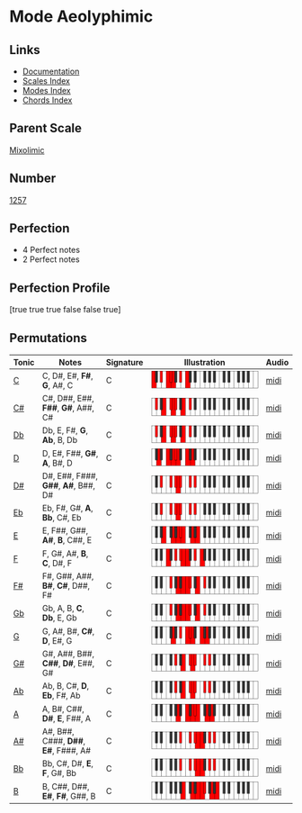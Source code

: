 # Mode Aeolyphimic

## Links

- [Documentation](index.md)
- [Scales Index](Scales.md)
- [Modes Index](Modes.md)
- [Chords Index](Chords.md)

## Parent Scale

[Mixolimic](ScaleMixolimic.md)

## Number

[1257](https://ianring.com/musictheory/scales/1257)

## Perfection

- 4 Perfect notes
- 2 Perfect notes

## Perfection Profile

[true true true false false true]

## Permutations

| Tonic | Notes | Signature | Illustration | Audio |
|-------|-------|-----------|--------------|-------|
| [C](ModeCNaturalAeolyphimic.md) | C, D#, E#, **F#**, **G**, A#, C | C | ![CNaturalAeolyphimic](ModeCNaturalAeolyphimic.png) | [midi](https://github.com/edipermadi/music/blob/main/docs/ModeCNaturalAeolyphimic.mid?raw=true) |
| [C#](ModeCSharpAeolyphimic.md) | C#, D##, E##, **F##**, **G#**, A##, C# | C | ![CSharpAeolyphimic](ModeCSharpAeolyphimic.png) | [midi](https://github.com/edipermadi/music/blob/main/docs/ModeCSharpAeolyphimic.mid?raw=true) |
| [Db](ModeDFlatAeolyphimic.md) | Db, E, F#, **G**, **Ab**, B, Db | C | ![DFlatAeolyphimic](ModeDFlatAeolyphimic.png) | [midi](https://github.com/edipermadi/music/blob/main/docs/ModeDFlatAeolyphimic.mid?raw=true) |
| [D](ModeDNaturalAeolyphimic.md) | D, E#, F##, **G#**, **A**, B#, D | C | ![DNaturalAeolyphimic](ModeDNaturalAeolyphimic.png) | [midi](https://github.com/edipermadi/music/blob/main/docs/ModeDNaturalAeolyphimic.mid?raw=true) |
| [D#](ModeDSharpAeolyphimic.md) | D#, E##, F###, **G##**, **A#**, B##, D# | C | ![DSharpAeolyphimic](ModeDSharpAeolyphimic.png) | [midi](https://github.com/edipermadi/music/blob/main/docs/ModeDSharpAeolyphimic.mid?raw=true) |
| [Eb](ModeEFlatAeolyphimic.md) | Eb, F#, G#, **A**, **Bb**, C#, Eb | C | ![EFlatAeolyphimic](ModeEFlatAeolyphimic.png) | [midi](https://github.com/edipermadi/music/blob/main/docs/ModeEFlatAeolyphimic.mid?raw=true) |
| [E](ModeENaturalAeolyphimic.md) | E, F##, G##, **A#**, **B**, C##, E | C | ![ENaturalAeolyphimic](ModeENaturalAeolyphimic.png) | [midi](https://github.com/edipermadi/music/blob/main/docs/ModeENaturalAeolyphimic.mid?raw=true) |
| [F](ModeFNaturalAeolyphimic.md) | F, G#, A#, **B**, **C**, D#, F | C | ![FNaturalAeolyphimic](ModeFNaturalAeolyphimic.png) | [midi](https://github.com/edipermadi/music/blob/main/docs/ModeFNaturalAeolyphimic.mid?raw=true) |
| [F#](ModeFSharpAeolyphimic.md) | F#, G##, A##, **B#**, **C#**, D##, F# | C | ![FSharpAeolyphimic](ModeFSharpAeolyphimic.png) | [midi](https://github.com/edipermadi/music/blob/main/docs/ModeFSharpAeolyphimic.mid?raw=true) |
| [Gb](ModeGFlatAeolyphimic.md) | Gb, A, B, **C**, **Db**, E, Gb | C | ![GFlatAeolyphimic](ModeGFlatAeolyphimic.png) | [midi](https://github.com/edipermadi/music/blob/main/docs/ModeGFlatAeolyphimic.mid?raw=true) |
| [G](ModeGNaturalAeolyphimic.md) | G, A#, B#, **C#**, **D**, E#, G | C | ![GNaturalAeolyphimic](ModeGNaturalAeolyphimic.png) | [midi](https://github.com/edipermadi/music/blob/main/docs/ModeGNaturalAeolyphimic.mid?raw=true) |
| [G#](ModeGSharpAeolyphimic.md) | G#, A##, B##, **C##**, **D#**, E##, G# | C | ![GSharpAeolyphimic](ModeGSharpAeolyphimic.png) | [midi](https://github.com/edipermadi/music/blob/main/docs/ModeGSharpAeolyphimic.mid?raw=true) |
| [Ab](ModeAFlatAeolyphimic.md) | Ab, B, C#, **D**, **Eb**, F#, Ab | C | ![AFlatAeolyphimic](ModeAFlatAeolyphimic.png) | [midi](https://github.com/edipermadi/music/blob/main/docs/ModeAFlatAeolyphimic.mid?raw=true) |
| [A](ModeANaturalAeolyphimic.md) | A, B#, C##, **D#**, **E**, F##, A | C | ![ANaturalAeolyphimic](ModeANaturalAeolyphimic.png) | [midi](https://github.com/edipermadi/music/blob/main/docs/ModeANaturalAeolyphimic.mid?raw=true) |
| [A#](ModeASharpAeolyphimic.md) | A#, B##, C###, **D##**, **E#**, F###, A# | C | ![ASharpAeolyphimic](ModeASharpAeolyphimic.png) | [midi](https://github.com/edipermadi/music/blob/main/docs/ModeASharpAeolyphimic.mid?raw=true) |
| [Bb](ModeBFlatAeolyphimic.md) | Bb, C#, D#, **E**, **F**, G#, Bb | C | ![BFlatAeolyphimic](ModeBFlatAeolyphimic.png) | [midi](https://github.com/edipermadi/music/blob/main/docs/ModeBFlatAeolyphimic.mid?raw=true) |
| [B](ModeBNaturalAeolyphimic.md) | B, C##, D##, **E#**, **F#**, G##, B | C | ![BNaturalAeolyphimic](ModeBNaturalAeolyphimic.png) | [midi](https://github.com/edipermadi/music/blob/main/docs/ModeBNaturalAeolyphimic.mid?raw=true) |
